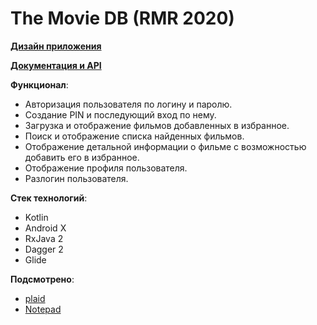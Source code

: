 # The Movie DB (RMR 2020)

[**Дизайн приложения**](https://www.figma.com/file/xmtk3I0RTS0cFYr6hgmI8r/Movie_Android)

[**Документация и API**](https://developers.themoviedb.org/3/getting-started/introduction)

**Функционал**:
* Авторизация пользователя по логину и паролю.
* Создание PIN и последующий вход по нему.
* Загрузка и отображение фильмов добавленных в избранное.
* Поиск и отображение списка найденных фильмов.
* Отображение детальной информации о фильме с возможностью добавить его в избранное.
* Отображение профиля пользователя.
* Разлогин пользователя.

**Стек технологий**:
* Kotlin
* Android X
* RxJava 2 
* Dagger 2
* Glide

**Подсмотрено**:
* [plaid](https://github.com/android/plaid)
* [Notepad](https://github.com/DEcSENT/Notepad)